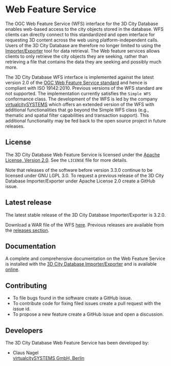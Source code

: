 Web Feature Service
===================
The OGC Web Feature Service (WFS) interface for the 3D City Database enables web-based access to the city objects stored in the database. WFS clients can directly connect to this standardized and open interface for requesting 3D content across the web using platform-independent calls. Users of the 3D City Database are therefore no longer limited to using the [Importer/Exporter](https://github.com/3dcitydb/importer-exporter) tool for data retrieval. The Web feature services allows clients to only retrieve the city objects they are seeking, rather than retrieving a file that contains the data they are seeking and possibly much more. 

The 3D City Database WFS interface is implemented against the latest version 2.0 of the [OGC Web Feature Service standard](http://www.opengeospatial.org/standards/wfs) and hence is compliant with ISO 19142:2010. Previous versions of the WFS standard are not supported. The implementation currently satisfies the `Simple WFS` conformance class. The development of the WFS is led by the company [virtualcitySYSTEMS](http://www.virtualcitysystems.de/) which offers an extended version of the WFS with additional functionalities that go beyond the Simple WFS class (e.g., thematic and spatial filter capabilities and transaction support). This additional functionality may be fed back to the open source project in future releases.

License
-------
The 3D City Database Web Feature Service is licensed under the [Apache License, Version 2.0](http://www.apache.org/licenses/LICENSE-2.0). See the `LICENSE` file for more details.

Note that releases of the software before version 3.3.0 continue to be licensed under GNU LGPL 3.0. To request a previous release of the 3D City Database Importer/Exporter under Apache License 2.0 create a GitHub issue.

Latest release
--------------
The latest stable release of the 3D City Database Importer/Exporter is 3.2.0.

Download a WAR file of the WFS [here](https://github.com/3dcitydb/web-feature-service/releases/download/v3.2.0/citydb-wfs-3.2.war). Previous releases are available from the [releases section](https://github.com/3dcitydb/web-feature-service/releases).

Documentation
-------------
A complete and comprehensive documentation on the Web Feature Service is installed with the [3D City Database Importer/Exporter](https://github.com/3dcitydb/importer-exporter) and is available [online](http://www.3dcitydb.org/3dcitydb/documentation/).

Contributing
------------
* To file bugs found in the software create a GitHub issue.
* To contribute code for fixing filed issues create a pull request with the issue id.
* To propose a new feature create a GitHub issue and open a discussion.

Developers
----------

The 3D City Database Web Feature Service has been developed by: 

* Claus Nagel 
<br>[virtualcitySYSTEMS GmbH, Berlin](http://www.virtualcitysystems.de/)
